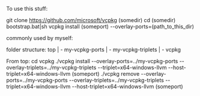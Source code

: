 To use this stuff:

git clone https://github.com/microsoft/vcpkg (somedir)
cd (somedir)
bootstrap.bat|sh
vcpkg install (someport) --overlay-ports=(path_to_this_dir)

commonly used by myself:

folder structure:
top
| - my-vcpkg-ports
| - my-vcpkg-triplets
| - vcpkg

From top:
cd vcpkg
./vcpkg install --overlay-ports=../my-vcpkg-ports --overlay-triplets=../my-vcpkg-triplets --triplet=x64-windows-llvm --host-triplet=x64-windows-llvm (someport)
./vcpkg remove --overlay-ports=../my-vcpkg-ports --overlay-triplets=../my-vcpkg-triplets --triplet=x64-windows-llvm --host-triplet=x64-windows-llvm (someport)

